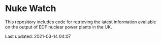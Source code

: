 # Nuke Watch

This repository includes code for retrieving the latest information available on the output of EDF nuclear power plants in the UK.

Last updated: 2021-03-14 04:07
